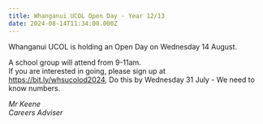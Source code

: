 ```yaml
---
title: Whanganui UCOL Open Day - Year 12/13
date: 2024-08-14T11:34:00.000Z
---
```

Whanganui UCOL is holding an Open Day on Wednesday 14 August.  

A school group will attend from 9-11am.  
If you are interested in going, please sign up at https://bit.ly/whsucolod2024, Do this by Wednesday 31 July - We need to know numbers.

*Mr Keene  
Careers Adviser*
